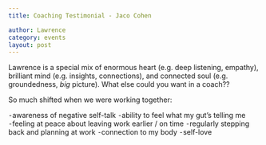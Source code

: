 ```yaml
---
title: Coaching Testimonial - Jaco Cohen

author: Lawrence
category: events
layout: post
---
```


Lawrence is a special mix of enormous heart (e.g. deep listening, empathy), brilliant mind (e.g. insights, connections), and connected soul (e.g. groundedness, *big* picture). What else could you want in a coach??

So much shifted when we were working together:

⁃awareness of negative self-talk
⁃ability to feel what my gut’s telling me
⁃feeling at peace about leaving work earlier / on time
⁃regularly stepping back and planning at work
⁃connection to my body
⁃self-love